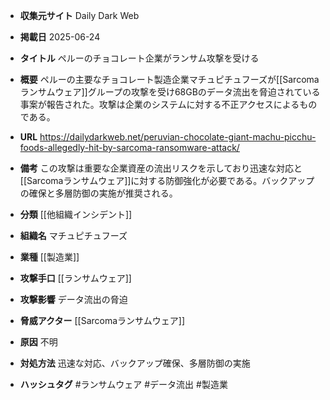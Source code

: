 - **収集元サイト**
Daily Dark Web

- **掲載日**
2025-06-24

- **タイトル**
ペルーのチョコレート企業がランサム攻撃を受ける

- **概要**
ペルーの主要なチョコレート製造企業マチュピチュフーズが[[Sarcomaランサムウェア]]グループの攻撃を受け68GBのデータ流出を脅迫されている事案が報告された。攻撃は企業のシステムに対する不正アクセスによるものである。

- **URL**
https://dailydarkweb.net/peruvian-chocolate-giant-machu-picchu-foods-allegedly-hit-by-sarcoma-ransomware-attack/

- **備考**
この攻撃は重要な企業資産の流出リスクを示しており迅速な対応と[[Sarcomaランサムウェア]]に対する防御強化が必要である。バックアップの確保と多層防御の実施が推奨される。

- **分類**
[[他組織インシデント]]

- **組織名**
マチュピチュフーズ

- **業種**
[[製造業]]

- **攻撃手口**
[[ランサムウェア]]

- **攻撃影響**
データ流出の脅迫

- **脅威アクター**
[[Sarcomaランサムウェア]]

- **原因**
不明

- **対処方法**
迅速な対応、バックアップ確保、多層防御の実施

- **ハッシュタグ**
#ランサムウェア #データ流出 #製造業
